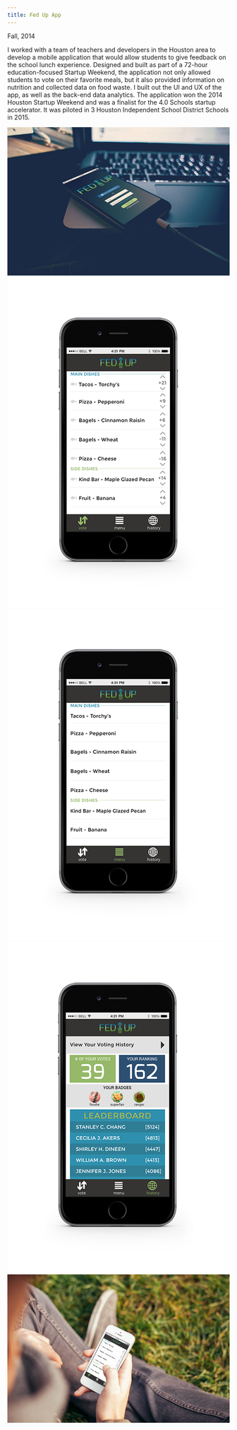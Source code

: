 ```yaml
---
title: Fed Up App
---
```


Fall, 2014 

I worked with a team of teachers and developers in the Houston area to develop a mobile application that would allow students to give feedback on the school lunch experience. Designed and built as part of a 72-hour education-focused Startup Weekend, the application not only allowed students to vote on their favorite meals, but it also provided information on nutrition and collected data on food waste. I built out the UI and UX of the app, as well as the back-end data analytics. The application won the 2014 Houston Startup Weekend and was a finalist for the 4.0 Schools startup accelerator. It was piloted in 3 Houston Independent School District Schools in 2015.

![Landing Screen](assets/img/work/proj-5/img1.jpg)
![Vote Screen](assets/img/work/proj-5/img2.png)
![Menu Screen](assets/img/work/proj-5/img3.png)
![History Screen](assets/img/work/proj-5/img4.png)
![Vote](assets/img/work/proj-5/img5.jpg)

